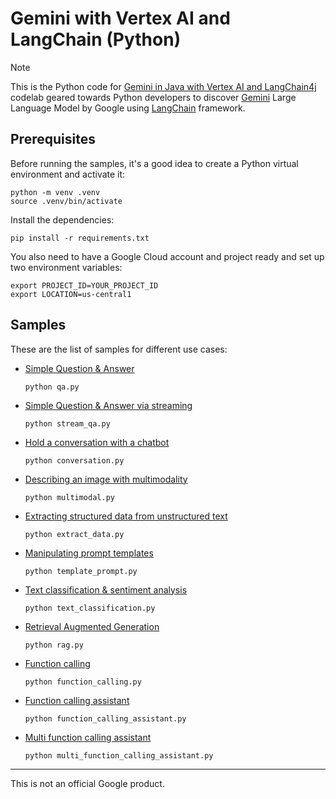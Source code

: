 # Gemini with Vertex AI and LangChain (Python)

> [!NOTE]
> This is the Python code for [Gemini in Java with Vertex AI and LangChain4j](https://codelabs.developers.google.com/codelabs/gemini-java-developers)
> codelab geared towards Python developers to discover [Gemini](https://deepmind.google/technologies/gemini/) 
> Large Language Model by Google using [LangChain](https://www.langchain.com/) framework. 

## Prerequisites

Before running the samples, it's a good idea to create a Python virtual environment and activate it:

```shell
python -m venv .venv
source .venv/bin/activate
```

Install the dependencies:

```shell
pip install -r requirements.txt
```

You also need to have a Google Cloud account and project ready and set up two environment variables:

```shell
export PROJECT_ID=YOUR_PROJECT_ID
export LOCATION=us-central1
```

## Samples

These are the list of samples for different use cases:

* [Simple Question & Answer](qa.py)

    ```shell
    python qa.py
    ```

* [Simple Question & Answer via streaming](stream_qa.py)

  ```shell
  python stream_qa.py
  ```

* [Hold a conversation with a chatbot](conversation.py)

  ```shell
  python conversation.py
  ```

* [Describing an image with multimodality](multimodal.py)

  ```shell
  python multimodal.py
  ```

* [Extracting structured data from unstructured text](extract_data.py)

  ```shell
  python extract_data.py
  ```

* [Manipulating prompt templates](template_prompt.py)

  ```shell
  python template_prompt.py
  ```

* [Text classification & sentiment analysis](text_classification.py)

  ```shell
  python text_classification.py
  ```

* [Retrieval Augmented Generation](rag.py)

  ```shell
  python rag.py
  ```

* [Function calling](function_calling.py)

  ```shell
  python function_calling.py
  ```

* [Function calling assistant](function_calling_assistant.py)

  ```shell
  python function_calling_assistant.py
  ```

* [Multi function calling assistant](multi_function_calling_assistant.py)

  ```shell
  python multi_function_calling_assistant.py
  ```

---
This is not an official Google product.
